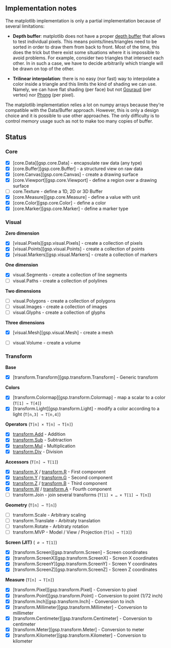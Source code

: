 
## Implementation notes

The matplotlib implementation is only a partial implementation because of several limitations:

- **Depth buffer**: matplotlib does not have a proper [depth buffer] that allows to test individual pixels. This means points/lines/triangles need to be sorted in order to draw them from back to front. Most of the time, this does the trick but there exist some situations where it is impossible to avoid problems. For example, consider two triangles that intersect each other. In in such a case, we have to decide arbitrarily which triangle will be drawn on top of the other.

- **Trilinear interpolation**: there is no easy (nor fast) way to interpolate a color inside a triangle and this limits the kind of shading we can use. Namely, we can have flat shading (per face) but not [Gouraud] (per vertex) nor [Phong] (per pixel).


The matplotlib implementation relies a lot on numpy arrays because they're compatible with the Data/Buffer approach. However, this is only a design choice and it is possible to use other approaches. The only difficulty is to control memory usage such as not to make too many copies of buffer.

[depth buffer]: https://en.wikipedia.org/wiki/Z-buffering
[Gouraud]: https://en.wikipedia.org/wiki/Gouraud_shading
[Phong]: https://en.wikipedia.org/wiki/Phong_shading


## Status

### Core

- [x] [core.Data][gsp.core.Data] - encapsulate raw data (any type)
- [x] [core.Buffer][gsp.core.Buffer] - a structured view on raw data
- [x] [core.Canvas][gsp.core.Canvas] - create a drawing surface  
- [x] [core.Viewport][gsp.core.Viewport] - define a region over a drawing surface
- [ ] core.Texture - define a 1D, 2D or 3D Buffer
- [x] [core.Measure][gsp.core.Measure] - define a value with unit
- [x] [core.Color][gsp.core.Color] - define a color
- [x] [core.Marker][gsp.core.Marker] - define a marker type

### Visual

**Zero dimension**

* [x] [visual.Pixels][gsp.visual.Pixels] - create a collection of pixels
* [x] [visual.Points][gsp.visual.Points] - create a collection of points
* [x] [visual.Markers][gsp.visual.Markers] - create a collection of markers

**One dimension**

* [x] visual.Segments - create a collection of line segments
* [ ] visual.Paths - create a collection of polylines

**Two dimensions**

* [ ] visual.Polygons - create a collection of polygons
* [ ] visual.Images - create a collection of images
* [ ] visual.Glyphs - create a collection of glyphs

**Three dimensions**

* [x] [visual.Mesh][gsp.visual.Mesh] - create a mesh
* [ ] visual.Volume - create a volume


### Transform

**Base**

* [x] [transform.Transform][gsp.transform.Transform] - Generic transform

**Colors**

* [x] [transform.Colormap][gsp.transform.Colormap] - map a scalar to a color  (`T[1] → T[4]`)
* [x] [transform.Light][gsp.transform.Light] - modify a color according to a light  (`T[n,3] → T[n,4]`)

**Operators** (`T[n] × T[n] → T[n]`)
   
* [x] [transform.Add]() - Addition
* [x] [transform.Sub]() - Subtraction
* [x] [transform.Mul]() - Multiplication
* [x] [transform.Div]() - Division

**Accessors** (`T[n] → T[1]`)

* [x] [transform.X]() / [transform.R]() - First component
* [x] [transform.Y]() / [transform.G]() - Second component
* [x] [transform.Z]() / [transform.B]() - Third component
* [x] [transform.W]() / [transform.A]() - Fourth component
* [ ] transform.Join - join several transforms  (`T[1] × … × T[1] → T[n]`)

**Geometry** (`T[n] → T[n]`)

* [ ] transform.Scale - Arbitrary scaling
* [ ] transform.Translate - Arbitraty translation
* [ ] transform.Rotate - Arbitraty rotation
* [ ] transform.MVP - Model / View / Projection (`T[n] → T[3]`)

**Screen (JIT)** (` ∅ → T[1]`)

  * [x] [transform.Screen][gsp.transform.Screen] - Screen coordinates
  * [x] [transform.ScreenX][gsp.transform.ScreenX] - Screen X coordinates
  * [x] [transform.ScreenY][gsp.transform.ScreenY] - Screen Y coordinates
  * [x] [transform.ScreenZ][gsp.transform.ScreenZ] - Screen Z coordinates

**Measure**  (`T[n] → T[n]`)

  * [x] [transform.Pixel][gsp.transform.Pixel] - Conversion to pixel
  * [x] [transform.Point][gsp.transform.Point] - Conversion to point (1/72 inch)
  * [x] [transform.Inch][gsp.transform.Inch] - Conversion to inch
  * [x] [transform.Millimeter][gsp.transform.Millimeter] - Conversion to millimeter
  * [x] [transform.Centimeter][gsp.transform.Centimeter] - Conversion to centimeter
  * [x] [transform.Meter][gsp.transform.Meter] - Conversion to meter
  * [x] [transform.Kilometer][gsp.transform.Kilometer] - Conversion to kilometer

